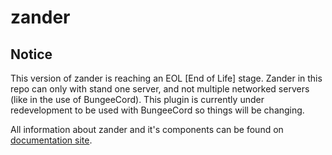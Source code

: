 # zander
## Notice
This version of zander is reaching an EOL [End of Life] stage. Zander in this repo can only with stand one server, and not multiple networked servers (like in the use of BungeeCord). This plugin is currently under redevelopment to be used with BungeeCord so things will be changing.

All information about zander and it's components can be found on [documentation site](https://zanderdocs.benrobson.me).
